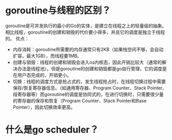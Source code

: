 # goroutine与线程的区别？
goroutine是可并发执行的最小的Go的实体，是建立在线程之上的轻量级的抽象。相比线程，goroutine的创建和销毁的代价要小得多，并且它的调度是独立于线程的。
优点：
- 内存消耗：goroutine所需要的内存通常只有2KB（如果栈空间不够，会自动扩容，最大1GB），而线程要1MB。
- 创建与销毁：线程的创建和销毁会进入os内核态，因此开销比较大（通常的解决办法是线程池）。但是goroutine的创建和销毁都是go自行管理，它的调度是在用户态完成的，开销更小。
- 切换：线程的调度方式是抢占式的，发生线程抢占时，在线程切换过程中需要保存/恢复寄存器信息。（如通用寄存器、Program Counter、Stack Pointer、段寄存器等）而goroutine的调度是协同式的，在进行切换时，只需要很少量的寄存器的保存和恢复（Program Counter、Stack Pointer和Base Pointer），因此切换效率更高。

# 什么是go scheduler？
